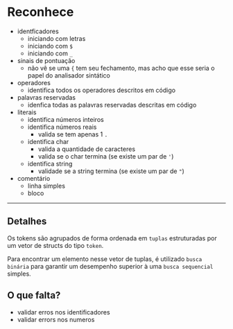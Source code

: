 # Reconhece

- identficadores
  - iniciando com letras
  - iniciando com `$`
  - iniciando com `_`
- sinais de pontuação
  - não vê se uma `{` tem seu fechamento, mas acho que esse seria o papel do analisador sintático
- operadores
  - identifica todos os operadores descritos em código
- palavras reservadas
  - idenfica todas as palavras reservadas descritas em código
- literais
  - identifica números inteiros
  - identifica números reais
    - valida se tem apenas 1 `.`
  - identifica char
    - valida a quantidade de caracteres
    - valida se o char termina (se existe um par de `'`)
  - identifica string
    - validade se a string termina (se existe um par de `"`)
- comentário
  - linha simples
  - bloco

---

## Detalhes

Os tokens são agrupados de forma ordenada em `tuplas` estruturadas por um vetor de structs do tipo `token`.

Para encontrar um elemento nesse vetor de tuplas, é utilizado `busca binária` para garantir um desempenho superior à uma `busca sequencial` simples.

## O que falta?

- validar erros nos identificadores
- validar errors nos numeros
